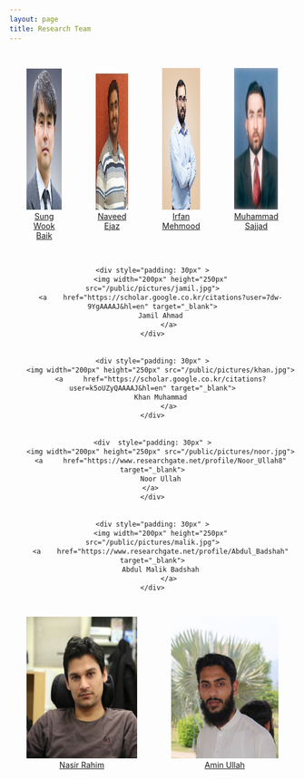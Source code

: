 ```yaml
---
layout: page
title: Research Team
---
```

 

<div style=" display: inline-flex; text-align: center;">
	
<div  style="padding: 30px" >
	<img width="200px" height="250px" src="/public/pictures/swbaik.jpg">
        <a     href="http://home.sejong.ac.kr/~sbaik/" target="_blank">
        Sung Wook Baik
 		</a>
 		 
</div>
 

<div  style="padding: 30px" >
	<img width="200px" height="250px" src="/public/pictures/naveed.jpg">
        <a     href="https://scholar.google.co.kr/citations?user=EWORmh8AAAAJ&hl=en" target="_blank">
        Naveed Ejaz
 		</a>
 		 
</div>

<div  style="padding: 30px" >
	<img width="200px" height="250px" src="/public/pictures/irfan.jpg">
        <a     href="https://scholar.google.co.kr/citations?user=9EuBM9UAAAAJ&hl=en" target="_blank">
        Irfan Mehmood
 		</a>
 </div>
 
<div style="padding: 30px" >
	<img width="200px" height="250px" src="/public/pictures/sajjad.jpg">
        <a     href="https://scholar.google.co.kr/citations?user=E4-dElIAAAAJ&hl=en" target="_blank">
        Muhammad Sajjad
 		</a>
 		 
</div>
 


</div> 


<!-- ################################################################################################ -->
<div style=" display: inline-flex; text-align: center;">
	
	<div style="padding: 30px" >
		<img width="200px" height="250px" src="/public/pictures/jamil.jpg">
		<a    href="https://scholar.google.co.kr/citations?user=7dw-9YgAAAAJ&hl=en" target="_blank">
		Jamil Ahmad
			</a>
	</div>

 
	<div style="padding: 30px" >
		<img width="200px" height="250px" src="/public/pictures/khan.jpg">
		<a     href="https://scholar.google.co.kr/citations?user=k5oUZyQAAAAJ&hl=en" target="_blank">
		Khan Muhammad
			</a>
	</div>


	<div  style="padding: 30px" >
		<img width="200px" height="250px" src="/public/pictures/noor.jpg">
		<a     href="https://www.researchgate.net/profile/Noor_Ullah8" target="_blank">
		Noor Ullah
			</a>		 
	</div>


	<div style="padding: 30px" >
		<img width="200px" height="250px" src="/public/pictures/malik.jpg">
		<a    href="https://www.researchgate.net/profile/Abdul_Badshah" target="_blank">
		Abdul Malik Badshah
			</a>
	</div>

</div> 

 
 <!-- ################################################################################################ -->
<div style=" display: inline-flex; text-align: center;">
	
<div  style="padding: 30px" >
	<img width="200px" height="250px" src="/public/pictures/nasir.jpg">
        <a     href="https://khan-muhammad.github.io/05_team/" target="_blank">
        Nasir Rahim
 		</a>		 
</div>

 
<div style="padding: 30px" >
	<img width="200px" height="250px" src="/public/pictures/amin.jpg">
        <a     href="https://www.researchgate.net/profile/Amin_Ullah3" target="_blank">
        Amin Ullah
 		</a>
</div>
 

</div> 
